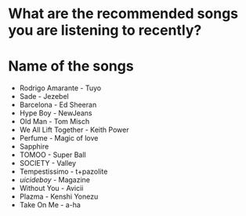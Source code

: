 # What are the recommended songs you are listening to recently?

# Name of the songs
- Rodrigo Amarante - Tuyo
- Sade - Jezebel
- Barcelona - Ed Sheeran
- Hype Boy - NewJeans
- Old Man - Tom Misch
- We All Lift Together - Keith Power
- Perfume - Magic of love
- Sapphire
- TOMOO - Super Ball
- SOCIETY - Valley
- Tempestissimo - t+pazolite
- $uicideboy$ - Magazine
- Without You - Avicii
- Plazma - Kenshi Yonezu
- Take On Me - a-ha

